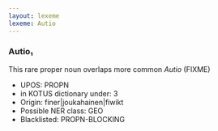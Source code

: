 ```yaml
---
layout: lexeme
lexeme: Autio
---
```


###  Autio₁

This rare proper noun overlaps more common *Autio* (FIXME)
* UPOS:  PROPN
* in KOTUS dictionary under:  3
* Origin:  finer|joukahainen|fiwikt
* Possible NER class:  GEO
* Blacklisted:  PROPN-BLOCKING

